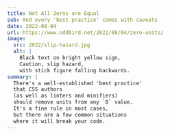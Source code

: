 ```yaml
---
title: Not All Zeros are Equal
sub: And every 'best practice' comes with caveats
date: 2022-08-04
url: https://www.oddbird.net/2022/08/04/zero-units/
image:
  src: 2022/slip-hazard.jpg
  alt: |
    Black text on bright yellow sign,
    Caution, slip hazard,
    with stick figure falling backwards.
summary: |
  There's a well-established 'best practice'
  that CSS authors
  (as well as linters and minifiers)
  should remove units from any `0` value.
  It's a fine rule in most cases,
  but there are a few common situations
  where it will break your code.
---
```

